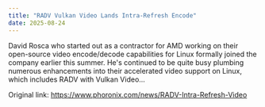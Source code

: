```yaml
---
title: "RADV Vulkan Video Lands Intra-Refresh Encode"
date: 2025-08-24
---
```


David Rosca who started out as a contractor for AMD working on their open-source video encode/decode capabilities for Linux formally joined the company earlier this summer. He's continued to be quite busy plumbing numerous enhancements into their accelerated video support on Linux, which includes RADV with Vulkan Video...

Original link: https://www.phoronix.com/news/RADV-Intra-Refresh-Video